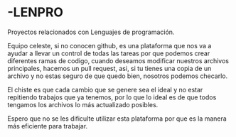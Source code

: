 # -LENPRO
Proyectos relacionados con Lenguajes de programación.

Equipo celeste, si no conocen github, es una plataforma que nos va a ayudar a llevar un control de todas las tareas
por que podemos crear diferentes ramas de codigo, cuando deseamos modificar nuestros archivos principales, hacemos un
pull request, asi, si tu tienes una copia de un archivo y no estas seguro de que quedo bien, nosotros podemos checarlo.

El chiste es que cada cambio que se genere sea el ideal y no estar repitiendo trabajos que ya tenemos, por lo que lo ideal
es de que todos tengamos los archivos lo más actualizado posibles.

Espero que no se les dificulte utilizar esta plataforma por que es la manera más eficiente para trabajar.
